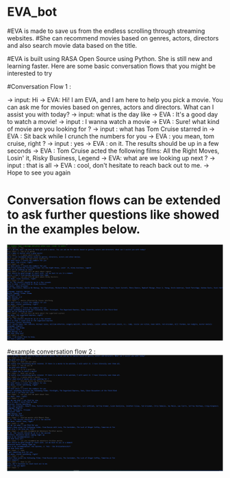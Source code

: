 # EVA_bot
#EVA is made to save us from the endless scrolling through streaming websites. 
#She can recommend movies based on genres, actors, directors and also search movie data based on the title.

#EVA is built using RASA Open Source using Python. She is still new and learning faster. Here are some basic conversation flows that you might be interested to try

#Conversation Flow 1 :

-> input: Hi
-> EVA: Hi! I am EVA, and I am here to help you pick a movie. You can ask me for movies based on genres, actors and directors. What can I assist you with today?
-> input: what is the day like
-> EVA :  It's a good day to watch a movie!
-> input : I wanna watch a movie
-> EVA : Sure! what kind of movie are you looking for ?
-> input : what has Tom Cruise starred in
-> EVA : Sit back while I crunch the numbers for you
-> EVA : you mean, tom cruise, right ?
-> input : yes
-> EVA : on it. The results should be up in a few seconds
-> EVA : Tom Cruise acted the following films: All the Right Moves, Losin' it, Risky Business, Legend
-> EVA: what are we looking up next ? 
-> input : that is all
-> EVA : cool, don't hesitate to reach back out to me.
-> Hope to see you again


# Conversation flows can be extended to ask further questions like showed in the examples below.
![alt text](./sample%20conversation%20flows/flow_actor_extended.png)

#example conversation flow 2 :
![alt text](./sample%20conversation%20flows/flow_1.png)
